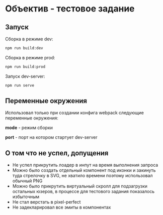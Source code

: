 # Объектив - тестовое задание



## Запуск

Сборка в режиме dev:

```bash
npm run build:dev
```

Сборка в режиме prod:

```bash
npm run build:prod
```

Запуск dev-server:

```bash
npm run serve
```

## Переменные окружения

Использовал только при создании конфига webpack следующие переменные окружения:

**mode** - режим сборки

**port** - порт на котором стартует dev-server

## О том что не успел, допущения

* Не успел прикрутить лоадер в инпут на время выполнения запроса
* Можно было создать отдельный компонент под иконки и закинуть туда стрелочку в SVG, не хватило времени поэтому использовал обычный PNG
* Можно было прикрутить виртуальный скролл для подзагрузки остальных юзеров, в процессе для тестового задания показалось избыточным
* Не стал верстать в pixel-perfect
* Не задекларировал все эмиты в компонентах
